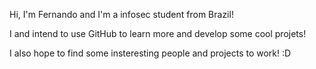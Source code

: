 <p> Hi, I'm Fernando and I'm a infosec student from Brazil! </p>
<p> I and intend to use GitHub to learn more and develop some cool projets! </p>
<p> I also hope to find some insteresting people and projects to work! :D </p>
